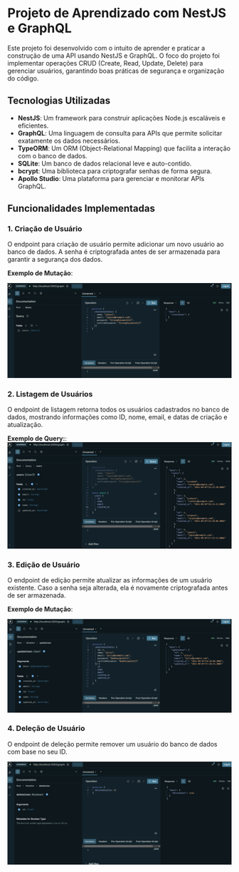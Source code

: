 # Projeto de Aprendizado com NestJS e GraphQL

Este projeto foi desenvolvido com o intuito de aprender e praticar a construção de uma API usando NestJS e GraphQL. O foco do projeto foi implementar operações CRUD (Create, Read, Update, Delete) para gerenciar usuários, garantindo boas práticas de segurança e organização do código.

## Tecnologias Utilizadas

- **NestJS**: Um framework para construir aplicações Node.js escaláveis e eficientes.
- **GraphQL**: Uma linguagem de consulta para APIs que permite solicitar exatamente os dados necessários.
- **TypeORM**: Um ORM (Object-Relational Mapping) que facilita a interação com o banco de dados.
- **SQLite**: Um banco de dados relacional leve e auto-contido.
- **bcrypt**: Uma biblioteca para criptografar senhas de forma segura.
- **Apollo Studio**: Uma plataforma para gerenciar e monitorar APIs GraphQL.

## Funcionalidades Implementadas

### 1. Criação de Usuário

O endpoint para criação de usuário permite adicionar um novo usuário ao banco de dados. A senha é criptografada antes de ser armazenada para garantir a segurança dos dados.

**Exemplo de Mutação**:

![alt text](image.png)

### 2. Listagem de Usuários

O endpoint de listagem retorna todos os usuários cadastrados no banco de dados, mostrando informações como ID, nome, email, e datas de criação e atualização.

**Exemplo de Query:**:
![alt text](image-1.png)

### 3. Edição de Usuário

O endpoint de edição permite atualizar as informações de um usuário existente. Caso a senha seja alterada, ela é novamente criptografada antes de ser armazenada.

**Exemplo de Mutação**:

![alt text](image-2.png)

### 4. Deleção de Usuário
O endpoint de deleção permite remover um usuário do banco de dados com base no seu ID.

![alt text](image-3.png)